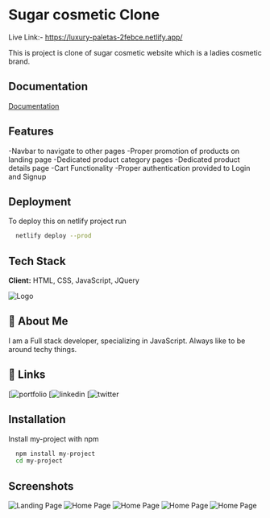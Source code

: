 
# Sugar cosmetic Clone
Live Link:-  <a>https://luxury-paletas-2febce.netlify.app/</a>

This is project is clone of sugar cosmetic website which is a ladies cosmetic brand.



## Documentation

[Documentation](https://medium.com/@jksingh00739/sugar-cosmetics-851b92ca0953)


## Features

-Navbar to navigate to other pages
-Proper promotion of products on landing page
-Dedicated product category pages
-Dedicated product details page
-Cart Functionality
-Proper authentication provided to Login and Signup
## Deployment

To deploy this on netlify project run

```bash
  netlify deploy --prod
```


## Tech Stack

**Client:** HTML, CSS, JavaScript, JQuery




![Logo](https://in.sugarcosmetics.com/desc-images/SUGARLogo1.png)


## 🚀 About Me
I am a Full stack developer, specializing in JavaScript. Always like to be around techy things.


## 🔗 Links
[![portfolio](https://the-awesome-jksingh00739-gmail-com-site-ce05f.netlify.app/)
[![linkedin](https://www.linkedin.com/in/jai-krishna-singh/)
[![twitter](https://twitter.com/jaikrishna00739)


## Installation

Install my-project with npm

```bash
  npm install my-project
  cd my-project
```
    
## Screenshots

![Landing Page](https://miro.medium.com/max/1400/1*VKXo6dORebV2pWDy3COE6Q.png)
![Home Page](https://miro.medium.com/max/1400/1*cLU3npIlEjVeaxLbBxcqWQ.png)
![Home Page](https://miro.medium.com/max/1400/1*nVUoz4H0yGjmBvOlFK8bPA.png)
![Home Page](https://miro.medium.com/max/1400/1*rNoFZFWnbSIjoouD1lju5w.png)
![Home Page](https://miro.medium.com/max/1400/1*Yetjr15hTWeFyNpDwGt_bw.png)
